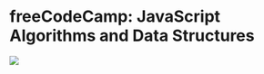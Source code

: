 # freeCodeCamp: JavaScript Algorithms and Data Structures
<img src="https://madisonkanna.com/static/5331fc6ba858add013f0c3d6903b7a9d/e4d72/jsalgopic.png" />
